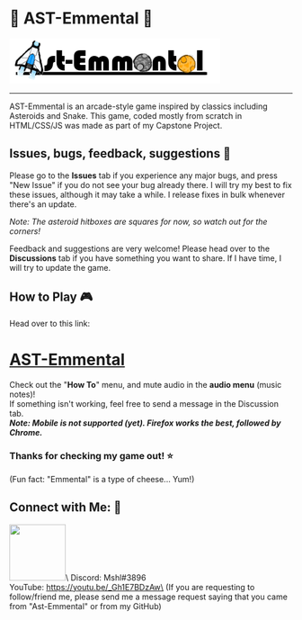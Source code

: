 # :rocket: AST-Emmental :cheese:
![AstEmmental Title](AstEmmentalTitle.png)

---
AST-Emmental is an arcade-style game inspired by classics including Asteroids and Snake. 
This game, coded mostly from scratch in HTML/CSS/JS was made as part of my Capstone Project.

## Issues, bugs, feedback, suggestions :ant:
Please go to the **Issues** tab if you experience any major bugs, and press "New Issue" if you do not see your bug already there.
I will try my best to fix these issues, although it may take a while. I release fixes in bulk whenever there's an update.

*Note: The asteroid hitboxes are squares for now, so watch out for the corners!*

Feedback and suggestions are very welcome! Please head over to the **Discussions** tab if you have something you want to share.
If I have time, I will try to update the game.

## How to Play :video_game:
Head over to this link: 
# [AST-Emmental](https://mshl2299.github.io/Ast-Emmental/) 
Check out the "**How To**" menu, and mute audio in the **audio menu** (music notes)!\
If something isn't working, feel free to send a message in the Discussion tab.\
***Note: Mobile is not supported (yet). Firefox works the best, followed by Chrome.***

### Thanks for checking my game out! :star:

(Fun fact: "Emmental" is a type of cheese... Yum!)

## Connect with Me: :speech_balloon:
[<img src="https://raw.githubusercontent.com/rahuldkjain/github-profile-readme-generator/master/src/images/icons/Social/instagram.svg" width="100" height="100">](https://instagram.com/mshl_1209_)\
Discord: Mshl#3896\
YouTube: https://youtu.be/_Gh1E7BDzAw\
(If you are requesting to follow/friend me, please send me a message request saying that you came from "Ast-Emmental" or from my GitHub)
